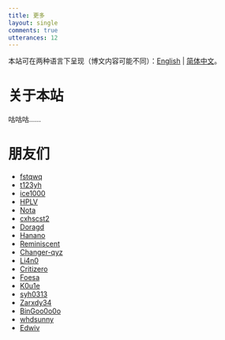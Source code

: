```yaml
---
title: 更多
layout: single
comments: true
utterances: 12
---
```


本站可在两种语言下呈现（博文内容可能不同）：[English](/) | [简体中文](/zh-hans)。

# 关于本站

咕咕咕……

# 朋友们

- [fstqwq](http://fstqwq.pw/)
- [t123yh](https://blog.t123yh.xyz:2/)
- [ice1000](https://ice1000.org/)
- [HPLV](https://hplv.github.io/)
- [Nota](https://nota.moe/)
- [cxhscst2](https://www.cnblogs.com/cxhscst2/)
- [Doragd](http://blog.doragd.cn/)
- [Hanano](https://hanano-yuuki.github.io/)
- [Reminiscent](https://www.cnblogs.com/HDUjackyan/)
- [Changer-qyz](https://www.cnblogs.com/changer-qyz/)
- [Li4n0](https://0n0.fun/)
- [Critizero](https://critizero.github.io/)
- [Foesa](http://fenguyu.github.io/)
- [K0u1e](http://www.koule2333.top/)
- [syh0313](https://blog.csdn.net/syh0313)
- [Zarxdy34](http://www.zarxdy34.top/)
- [BinGoo0o0o](https://blog.csdn.net/BinGoo0o0o/)
- [whdsunny](https://www.cnblogs.com/whdsunny/)
- [Edwiv](https://edwiv.com/)